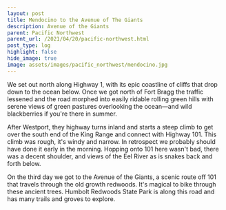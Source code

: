 ```yaml
---
layout: post
title: Mendocino to the Avenue of The Giants
description: Avenue of the Giants
parent: Pacific Northwest
parent_url: /2021/04/20/pacific-northwest.html
post_type: log
highlight: false
hide_image: true
image: assets/images/pacific_northwest/mendocino.jpg
---
```


<script src="https://cdn.jsdelivr.net/npm/publicalbum@latest/embed-ui.min.js" async></script>
<div class="pa-carousel-widget"
  data-link="https://photos.app.goo.gl/mRYWxS2JB4cKvvy1A"
  data-title="Mendocino to Avenue of the Giants"
  data-description="10 new photos added to shared album">
  <object data="https://lh3.googleusercontent.com/e4QNdGf1D5lV1Y5oANpu1xKGjzUcv9UHI4LYMx3Ts2Y3mEgzgzjbAJMXUg4efo0SaQYxhfO0_MdtYjyl7FKmdpp8C9tTG2jNvda6UxUUfx5WQgNpsjiQs-QbYqAr_w6hjJEJcPpNpw=w1920-h1080"></object>
  <object data="https://lh3.googleusercontent.com/F6UkuhaLUuYbnqXzI_5dBAvDgMlws6j9AZzbawjrquF-xjORUT7ODoeD__iclbMidtNgL5DeflemPTD--ydk2FaE8aINxV3uqpIUXGa7ZTbyQiD1YFRyw8tZ9otPqXyK-uFZkkp0rg=w1920-h1080"></object>
  <object data="https://lh3.googleusercontent.com/H7kN8GKstnsefWw2gcNZIV9oZ706Rw-30F9jUZWpmaNLNNzBTzJYTTnFEC_iCXDYz0rZBpcM_9guXIDnn2OGcIMjcp7CB5WRDRKcY48wuiaakzskkKrHyExc9R74BUr6zNHAsYQUSg=w1920-h1080"></object>
  <object data="https://lh3.googleusercontent.com/OzbutIQ_quQ9ObxhCTMbUGui_1Gjld1sggt9VJh2QqJl9R8LpmGQrPcuh-6Ad2BuszdmxOIUnhMvB9-EX9TURn0GJ0AxDBF26q_pTlwInc8gBpBE1RkD3jF1hFloL5p_oAfjW3NTxQ=w1920-h1080"></object>
  <object data="https://lh3.googleusercontent.com/SxfkeIRj3JDhJQATwFEJzKFSwS4LGTDMFauDhZeCuhpE9wc3MnQm3-uEuAp5w5NziPUGWqQHq_wUzWFJ2Irh5VWpB-Z6Nmkb0T0_lq7XmJW3KTt-ujAnnSHX4WWqWdBp72WdRayBKg=w1920-h1080"></object>
  <object data="https://lh3.googleusercontent.com/YsdjLSC19bnxot_KVKxu_LbwkEHIYM8Xpfe1rgJsEZAFyEIGaKtDSty-6lZdAONuPOL6A7vQvPP4H1xbOqkXA_pgv3I-N9WrSTrB2As96uPm2nfw3CepIMrw8Lk_udf4Zu3SBtiBlw=w1920-h1080"></object>
  <object data="https://lh3.googleusercontent.com/zTLseCTFitKdu-CNJUf2X8z7GUgS_uV8wAktOyuHXphYgmOK5mGR613DliDSgTSabwvIrCOEuf_GIeJDCL5nbsN69_mJcdoMSmzJjN1k5Xtp9DiTzGshcGrBCbMWh-TtZxqLlR1auQ=w1920-h1080"></object>
  <object data="https://lh3.googleusercontent.com/lzxIRAAEXHyENztIRI9Htn_CT8c1lu87Hh0l6quxmYkFC9TFRWzrpPihptNmpBlzsNXhfpGJYuFjCdqaTP_PvRJwz8KdXTEUoN5mvNY_2pnhhWVAZ--XJBPABqd7belLJdbCpbIAOw=w1920-h1080"></object>
  <object data="https://lh3.googleusercontent.com/xhHogTd3tTAhJSWZd-dJAFCrWI8O2arkKoln1_uCccd-3t38pwp6TsHfiZsYF1gLpQxaxa39s3C5CQDGyJRptPjiNy0CSs2NfN5exlCOELf0fwsqAes-FFGCV9yG8-1HJNKtQiO3Iw=w1920-h1080"></object>
  <object data="https://lh3.googleusercontent.com/vN4VaazivNkI4rl15viKEwFzyVftB6UFFrmpk4MZXALHc346hwCWrx9pfFI02xpTaJOORYdJr5DupZMHN4YFfrQsHLNTmwUEoy8RfI-jIM4Ei2DS8XRzzA3TlajdVJ-i5gYJtziT0g=w1920-h1080"></object>
</div>



We set out north along Highway 1, with its epic coastline of cliffs that drop down to the ocean below. Once we got north of Fort Bragg the traffic lessened and the road morphed into easily ridable rolling green hills with serene views of green pastures overlooking the ocean&mdash;and wild blackberries if you're there in summer.

After Westport, they highway turns inland and starts a steep climb to get over the south end of the King Range and connect with Highway 101. This climb was rough, it's windy and narrow. In retrospect we probably should have done it early in the morning. Hopping onto 101 here wasn't bad, there was a decent shoulder, and views of the Eel River as is snakes back and forth below.

On the third day we got to the Avenue of the Giants, a scenic route off 101 that travels through the old growth redwoods. It's magical to bike through these ancient trees. Humbolt Redwoods State Park is along this road and has many trails and groves to explore.